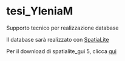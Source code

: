 # tesi_YleniaM
Supporto tecnico per realizzazione database

Il database sarà realizzato con [SpatiaLite](https://www.gaia-gis.it/fossil/libspatialite/home)

Per il download di spatialite_gui 5, clicca [qui](http://www.google.com/url?q=http%3A%2F%2Fwww.gaia-gis.it%2Fgaia-sins%2Fspatialite-gui-sources%2Fspatialite_gui-2.1.0-beta0.tar.gz&sa=D&sntz=1&usg=AFQjCNEaEvPO7DV8jfbwY_uShka6GeYVww)
